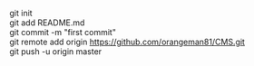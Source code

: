 git init<br>
git add README.md<br>
git commit -m "first commit"<br>
git remote add origin https://github.com/orangeman81/CMS.git<br>
git push -u origin master<br>